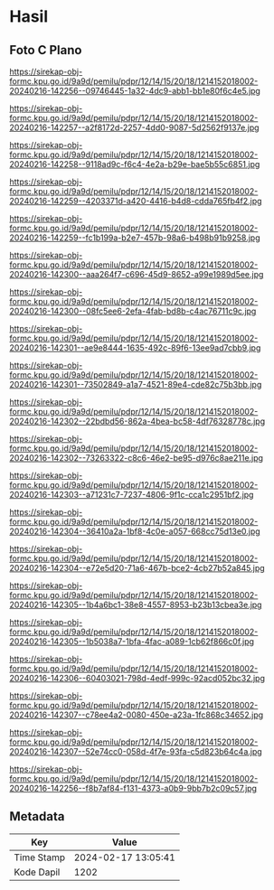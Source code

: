 # Hasil

## Foto C Plano

https://sirekap-obj-formc.kpu.go.id/9a9d/pemilu/pdpr/12/14/15/20/18/1214152018002-20240216-142256--09746445-1a32-4dc9-abb1-bb1e80f6c4e5.jpg

https://sirekap-obj-formc.kpu.go.id/9a9d/pemilu/pdpr/12/14/15/20/18/1214152018002-20240216-142257--a2f8172d-2257-4dd0-9087-5d2562f9137e.jpg

https://sirekap-obj-formc.kpu.go.id/9a9d/pemilu/pdpr/12/14/15/20/18/1214152018002-20240216-142258--9118ad9c-f6c4-4e2a-b29e-bae5b55c6851.jpg

https://sirekap-obj-formc.kpu.go.id/9a9d/pemilu/pdpr/12/14/15/20/18/1214152018002-20240216-142259--4203371d-a420-4416-b4d8-cdda765fb4f2.jpg

https://sirekap-obj-formc.kpu.go.id/9a9d/pemilu/pdpr/12/14/15/20/18/1214152018002-20240216-142259--fc1b199a-b2e7-457b-98a6-b498b91b9258.jpg

https://sirekap-obj-formc.kpu.go.id/9a9d/pemilu/pdpr/12/14/15/20/18/1214152018002-20240216-142300--aaa264f7-c696-45d9-8652-a99e1989d5ee.jpg

https://sirekap-obj-formc.kpu.go.id/9a9d/pemilu/pdpr/12/14/15/20/18/1214152018002-20240216-142300--08fc5ee6-2efa-4fab-bd8b-c4ac76711c9c.jpg

https://sirekap-obj-formc.kpu.go.id/9a9d/pemilu/pdpr/12/14/15/20/18/1214152018002-20240216-142301--ae9e8444-1635-492c-89f6-13ee9ad7cbb9.jpg

https://sirekap-obj-formc.kpu.go.id/9a9d/pemilu/pdpr/12/14/15/20/18/1214152018002-20240216-142301--73502849-a1a7-4521-89e4-cde82c75b3bb.jpg

https://sirekap-obj-formc.kpu.go.id/9a9d/pemilu/pdpr/12/14/15/20/18/1214152018002-20240216-142302--22bdbd56-862a-4bea-bc58-4df76328778c.jpg

https://sirekap-obj-formc.kpu.go.id/9a9d/pemilu/pdpr/12/14/15/20/18/1214152018002-20240216-142302--73263322-c8c6-46e2-be95-d976c8ae211e.jpg

https://sirekap-obj-formc.kpu.go.id/9a9d/pemilu/pdpr/12/14/15/20/18/1214152018002-20240216-142303--a71231c7-7237-4806-9f1c-cca1c2951bf2.jpg

https://sirekap-obj-formc.kpu.go.id/9a9d/pemilu/pdpr/12/14/15/20/18/1214152018002-20240216-142304--36410a2a-1bf8-4c0e-a057-668cc75d13e0.jpg

https://sirekap-obj-formc.kpu.go.id/9a9d/pemilu/pdpr/12/14/15/20/18/1214152018002-20240216-142304--e72e5d20-71a6-467b-bce2-4cb27b52a845.jpg

https://sirekap-obj-formc.kpu.go.id/9a9d/pemilu/pdpr/12/14/15/20/18/1214152018002-20240216-142305--1b4a6bc1-38e8-4557-8953-b23b13cbea3e.jpg

https://sirekap-obj-formc.kpu.go.id/9a9d/pemilu/pdpr/12/14/15/20/18/1214152018002-20240216-142305--1b5038a7-1bfa-4fac-a089-1cb62f866c0f.jpg

https://sirekap-obj-formc.kpu.go.id/9a9d/pemilu/pdpr/12/14/15/20/18/1214152018002-20240216-142306--60403021-798d-4edf-999c-92acd052bc32.jpg

https://sirekap-obj-formc.kpu.go.id/9a9d/pemilu/pdpr/12/14/15/20/18/1214152018002-20240216-142307--c78ee4a2-0080-450e-a23a-1fc868c34652.jpg

https://sirekap-obj-formc.kpu.go.id/9a9d/pemilu/pdpr/12/14/15/20/18/1214152018002-20240216-142307--52e74cc0-058d-4f7e-93fa-c5d823b64c4a.jpg

https://sirekap-obj-formc.kpu.go.id/9a9d/pemilu/pdpr/12/14/15/20/18/1214152018002-20240216-142256--f8b7af84-f131-4373-a0b9-9bb7b2c09c57.jpg


## Metadata

| Key        | Value               |
| ---------- | ------------------- |
| Time Stamp | 2024-02-17 13:05:41 |
| Kode Dapil | 1202                |



